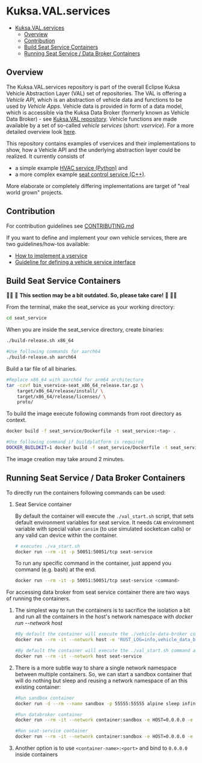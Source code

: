 # Kuksa.VAL.services

- [Kuksa.VAL.services](#kuksavalservices)
  - [Overview](#overview)
  - [Contribution](#contribution)
  - [Build Seat Service Containers](#build-seat-service-containers)
  - [Running Seat Service / Data Broker Containers](#running-seat-service--data-broker-containers)

## Overview

The Kuksa.VAL.services repository is part of the overall Eclipse Kuksa Vehicle Abstraction Layer (VAL) set of repositories.
The VAL is offering a *Vehicle API*, which is an abstraction of vehicle data and functions to be used by *Vehicle Apps*.
Vehicle data is provided in form of a data model, which is accessible via the Kuksa Data Broker (formerly known as Vehicle Data Broker) - see [Kuksa.VAL repository](https://github.com/eclipse/kuksa.val).
Vehicle functions are made available by a set of so-called *vehicle services* (short: *vservice*).
For a more detailed overview look [here](docs/README.md).

This repository contains examples of vservices and their implementations to show, how a Vehicle API and the underlying abstraction layer could be realized.
It currently consists of
* a simple example [HVAC service (Python)](./hvac_service) and
* a more complex example [seat control service (C++)](./seat_service).
  
More elaborate or completely differing implementations are target of "real world grown" projects.


## Contribution

For contribution guidelines see [CONTRIBUTING.md](CONTRIBUTING.md)

If you want to define and implement your own vehicle services, there are two guidelines/how-tos available:
* [How to implement a vservice](docs/vehicle_service_howto.md)
* [Guideline for defining a vehicle service interface](docs/interface_guideline.md)

## Build Seat Service Containers

:construction_worker_woman: :construction: **This section may be a bit outdated. So, please take care!** :construction: :construction_worker_man:

From the terminal, make the seat_service as your working directory:

``` bash
cd seat_service
```

When you are inside the seat_service directory, create binaries:

``` bash
./build-release.sh x86_64

#Use following commands for aarch64
./build-release.sh aarch64
```
Build a tar file of all binaries.
``` bash
#Replace x86_64 with aarch64 for arm64 architecture
tar -czvf bin_vservice-seat_x86_64_release.tar.gz \
    target/x86_64/release/install/ \
    target/x86_64/release/licenses/ \
    proto/
```
To build the image execute following commands from root directory as context.
``` bash
docker build -f seat_service/Dockerfile -t seat_service:<tag> .

#Use following command if buildplatform is required
DOCKER_BUILDKIT=1 docker build -f seat_service/Dockerfile -t seat_service:<tag> .
```
The image creation may take around 2 minutes.

## Running Seat Service / Data Broker Containers

To directly run the containers following commands can be used:

1. Seat Service container

   By default the container will execute the `./val_start.sh` script, that sets default environment variables for seat service.
   It needs `CAN` environment variable with special value `cansim` (to use simulated socketcan calls) or any valid can device within the container.

    ``` bash
    # executes ./va_start.sh
    docker run --rm -it -p 50051:50051/tcp seat-service
    ```

    To run any specific command in the container, just append you command (e.g. bash) at the end.

    ``` bash
    docker run --rm -it -p 50051:50051/tcp seat-service <command>
    ```


For accessing data broker from seat service container there are two ways of running the containers.

1. The simplest way to run the containers is to sacrifice the isolation a bit and run all the containers in the host's network namespace with <i>docker run --network host</i>

    ``` bash
    #By default the container will execute the ./vehicle-data-broker command as entrypoint.
    docker run --rm -it --network host -e 'RUST_LOG=info,vehicle_data_broker=debug' databroker
    ```

    ``` bash
    #By default the container will execute the ./val_start.sh command as entrypoint
    docker run --rm -it --network host seat-service
    ```

1. There is a more subtle way to share a single network namespace between multiple containers.
   So, we can start a sandbox container that will do nothing but sleep and reusing a network namespace of an this existing container:

    ``` bash
    #Run sandbox container
    docker run -d --rm --name sandbox -p 55555:55555 alpine sleep infinity
    ```

    ``` bash
    #Run databroker container
    docker run --rm -it --network container:sandbox -e HOST=0.0.0.0 -e PORT=55555 databroker
    ```

    ``` bash
    #Run seat-service container
    docker run --rm -it --network container:sandbox -e HOST=0.0.0.0 -e PORT=55555 -e PORT=50051  seat-service
    ```

1. Another option is to use `<container-name>:<port>` and bind to `0.0.0.0` inside containers


